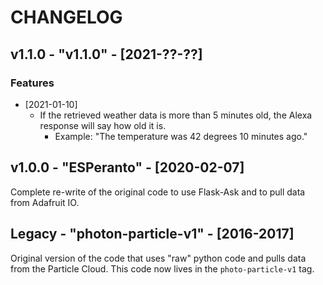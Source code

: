 # CHANGELOG

## v1.1.0 - "v1.1.0" - [2021-??-??]
### Features
* [2021-01-10]
  * If the retrieved weather data is more than 5 minutes old, the Alexa response will say how old it is.
    - Example: "The temperature was 42 degrees 10 minutes ago."

## v1.0.0 - "ESPeranto" - [2020-02-07]
Complete re-write of the original code to use Flask-Ask and to pull data from
Adafruit IO.

## Legacy - "photon-particle-v1" - [2016-2017]
Original version of the code that uses "raw" python code and pulls data from
the Particle Cloud. This code now lives in the `photo-particle-v1` tag.

